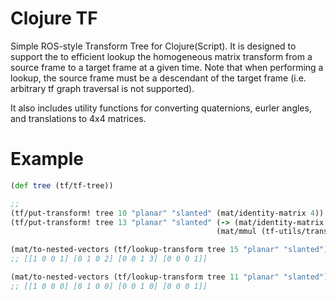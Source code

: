 # Clojure TF

Simple ROS-style Transform Tree for Clojure(Script). It is designed to support the to efficient lookup the 
homogeneous matrix transform from a source frame to a target frame at a given time. Note that when performing
a lookup, the source frame must be a descendant of the target frame (i.e. arbitrary tf graph traversal is 
not supported).

It also includes utility functions for converting quaternions, eurler angles, and translations to 4x4 matrices.

# Example

```clojure
(def tree (tf/tf-tree))

;; 
(tf/put-transform! tree 10 "planar" "slanted" (mat/identity-matrix 4))
(tf/put-transform! tree 13 "planar" "slanted" (-> (mat/identity-matrix 4)
                                              (mat/mmul (tf-utils/translation->matrix [1 2 3]))))

(mat/to-nested-vectors (tf/lookup-transform tree 15 "planar" "slanted"))
;; [[1 0 0 1] [0 1 0 2] [0 0 1 3] [0 0 0 1]]

(mat/to-nested-vectors (tf/lookup-transform tree 11 "planar" "slanted"))
;; [[1 0 0 0] [0 1 0 0] [0 0 1 0] [0 0 0 1]]
```
